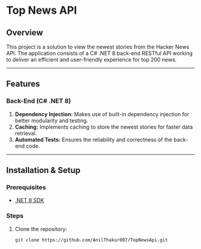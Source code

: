 # Top News API

## Overview
This project is a solution to view the newest stories from the Hacker News API. The application consists of a C# .NET 8 back-end RESTful API working  to deliver an efficient and user-friendly experience for top 200 news.

---

## Features

### Back-End (C# .NET 8)
1. **Dependency Injection:** Makes use of built-in dependency injection for better modularity and testing.
2. **Caching:** Implements caching to store the newest stories for faster data retrieval.
3. **Automated Tests:** Ensures the reliability and correctness of the back-end code.

---

## Installation & Setup

### Prerequisites
- [.NET 8 SDK](https://dotnet.microsoft.com/en-us/download/dotnet/8.0)

### Steps
1. Clone the repository:
   ```bash
   git clone https://github.com/AnilThakur007/TopNewsApi.git
